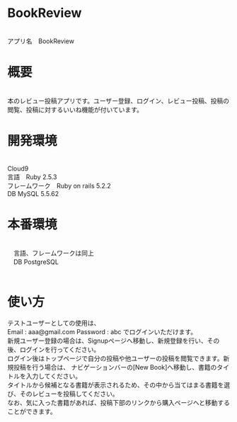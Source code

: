 <h1>BookReview</h1><br>
アプリ名　BookReview<br>

<h1>概要</h1><br>
本のレビュー投稿アプリです。ユーザー登録、ログイン、レビュー投稿、投稿の閲覧、投稿に対するいいね機能が付いています。<br>

<h1>開発環境</h1><br>
Cloud9<br>
言語　Ruby 2.5.3<br>
フレームワーク　Ruby on rails 5.2.2<br>
DB MySQL 5.5.62<br>

<h1>本番環境</h1><br>
　言語、フレームワークは同上<br>
　DB PostgreSQL<br>
　
<h1>使い方</h1>
 テストユーザーとしての使用は、<br>
Email : aaa@gmail.com  Password : abc
でログインいただけます。<br>
新規ユーザー登録の場合は、Signupページへ移動し、新規登録を行い、その後、ログインを行ってください。<br>
 ログイン後はトップページで自分の投稿や他ユーザーの投稿を閲覧できます。新規投稿を行う場合は、
ナビゲーションバーの[New Book]へ移動し、書籍のタイトルを入力してください。<br>
タイトルから候補となる書籍が表示されるため、その中から当てはまる書籍を選び、そのレビューを投稿してください。<br>
なお、気に入った書籍があれば、投稿下部のリンクから購入ページへと移動することができます。
